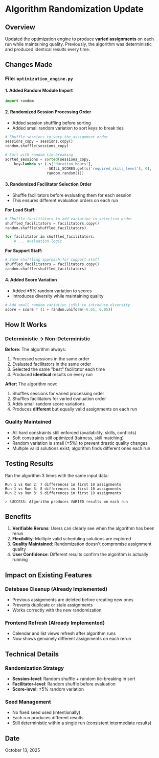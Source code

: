 # Algorithm Randomization Update

## Overview
Updated the optimization engine to produce **varied assignments** on each run while maintaining quality. Previously, the algorithm was deterministic and produced identical results every time.

## Changes Made

### File: `optimization_engine.py`

#### 1. Added Random Module Import
```python
import random
```

#### 2. Randomized Session Processing Order
- Added session shuffling before sorting
- Added small random variation to sort keys to break ties
```python
# Shuffle sessions to vary the assignment order
sessions_copy = sessions.copy()
random.shuffle(sessions_copy)

# Sort with random tie-breaking
sorted_sessions = sorted(sessions_copy, 
    key=lambda s: (-s['duration_hours'], 
                   -SKILL_SCORES.get(s['required_skill_level'], 0), 
                   random.random()))
```

#### 3. Randomized Facilitator Selection Order
- Shuffle facilitators before evaluating them for each session
- This ensures different evaluation orders on each run

**For Lead Staff:**
```python
# Shuffle facilitators to add variation in selection order
shuffled_facilitators = facilitators.copy()
random.shuffle(shuffled_facilitators)

for facilitator in shuffled_facilitators:
    # ... evaluation logic
```

**For Support Staff:**
```python
# Same shuffling approach for support staff
shuffled_facilitators = facilitators.copy()
random.shuffle(shuffled_facilitators)
```

#### 4. Added Score Variation
- Added ±5% random variation to scores
- Introduces diversity while maintaining quality
```python
# Add small random variation (±5%) to introduce diversity
score = score * (1 + random.uniform(-0.05, 0.05))
```

## How It Works

### Deterministic → Non-Deterministic
**Before:** The algorithm always:
1. Processed sessions in the same order
2. Evaluated facilitators in the same order
3. Selected the same "best" facilitator each time
4. Produced **identical** results on every run

**After:** The algorithm now:
1. Shuffles sessions for varied processing order
2. Shuffles facilitators for varied evaluation order
3. Adds small random score variations
4. Produces **different** but equally valid assignments on each run

### Quality Maintained
- All hard constraints still enforced (availability, skills, conflicts)
- Soft constraints still optimized (fairness, skill matching)
- Random variation is small (±5%) to prevent drastic quality changes
- Multiple valid solutions exist; algorithm finds different ones each run

## Testing Results

Ran the algorithm 3 times with the same input data:

```
Run 1 vs Run 2: 7 differences in first 10 assignments
Run 1 vs Run 3: 8 differences in first 10 assignments
Run 2 vs Run 3: 9 differences in first 10 assignments

✓ SUCCESS: Algorithm produces VARIED results on each run
```

## Benefits

1. **Verifiable Reruns**: Users can clearly see when the algorithm has been rerun
2. **Flexibility**: Multiple valid scheduling solutions are explored
3. **Quality Maintained**: Randomization doesn't compromise assignment quality
4. **User Confidence**: Different results confirm the algorithm is actually running

## Impact on Existing Features

### Database Cleanup (Already Implemented)
- Previous assignments are deleted before creating new ones
- Prevents duplicate or stale assignments
- Works correctly with the new randomization

### Frontend Refresh (Already Implemented)
- Calendar and list views refresh after algorithm runs
- Now shows genuinely different assignments on each rerun

## Technical Details

### Randomization Strategy
- **Session-level**: Random shuffle + random tie-breaking in sort
- **Facilitator-level**: Random shuffle before evaluation
- **Score-level**: ±5% random variation

### Seed Management
- No fixed seed used (intentionally)
- Each run produces different results
- Still deterministic within a single run (consistent intermediate results)

## Date
October 13, 2025

